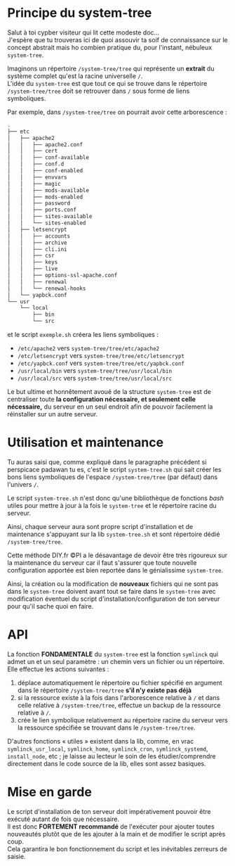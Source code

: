 # Principe du system-tree

Salut à toi cypber visiteur qui lit cette modeste doc…  
J'espère que tu trouveras ici de quoi assouvir ta soif de connaissance
sur le concept abstrait mais ho combien pratique du, pour l'instant,
nébuleux `system-tree`.

Imaginons un répertoire `/system-tree/tree` qui représente un
**extrait** du système complet qu'est la racine universelle `/`.  
L'idée du `system-tree` est que tout ce qui se trouve dans
le répertoire `/system-tree/tree` doit se retrouver dans `/` sous
forme de liens symboliques.

Par exemple, dans `/system-tree/tree` on pourrait avoir cette arborescence :

```txt
.
├── etc
│   ├── apache2
│   │   ├── apache2.conf
│   │   ├── cert
│   │   ├── conf-available
│   │   ├── conf.d
│   │   ├── conf-enabled
│   │   ├── envvars
│   │   ├── magic
│   │   ├── mods-available
│   │   ├── mods-enabled
│   │   ├── password
│   │   ├── ports.conf
│   │   ├── sites-available
│   │   └── sites-enabled
│   ├── letsencrypt
│   │   ├── accounts
│   │   ├── archive
│   │   ├── cli.ini
│   │   ├── csr
│   │   ├── keys
│   │   ├── live
│   │   ├── options-ssl-apache.conf
│   │   ├── renewal
│   │   └── renewal-hooks
│   └── yapbck.conf
└── usr
    └── local
        ├── bin
        └── src
```

et le script `exemple.sh` créera les liens symboliques :

* `/etc/apache2` vers `system-tree/tree/etc/apache2`
* `/etc/letsencrypt` vers `system-tree/tree/etc/letsencrypt`
* `/etc/yapbck.conf` vers `system-tree/tree/etc/yapbck.conf`
* `/usr/local/bin` vers `system-tree/tree/usr/local/bin`
* `/usr/local/src` vers `system-tree/tree/usr/local/src`

Le but ultime et honnêtement avoué de la structure `system-tree` est de
centraliser toute **la configuration nécessaire, et seulement celle nécessaire,**
du serveur en un seul endroit afin de pouvoir facilement la
réinstaller sur un autre serveur.

# Utilisation et maintenance

Tu auras saisi que, comme expliqué dans le paragraphe précédent si
perspicace padawan tu es, c'est le script `system-tree.sh` qui sait
créer les bons liens symboliques de l'espace `/system-tree/tree` (par
défaut) dans l'univers `/`.

Le script `system-tree.sh` n'est donc qu'une bibliothèque de fonctions
*bash* utiles pour mettre à jour à la fois le `system-tree` et le
répertoire racine du serveur.

Ainsi, chaque serveur aura sont propre script d'installation et de
maintenance s'appuyant sur la lib `system-tree.sh` et sont répertoire
dédié `/system-tree/tree`.

Cette méthode DIY.fr ©PI a le désavantage de devoir être très
rigoureux sur la maintenance du serveur car il faut s'assurer que
toute nouvelle configuration apportée est bien reportée dans le
génialissime `system-tree`.

Ainsi, la création ou la modification de **nouveaux** fichiers qui ne
sont pas dans le `system-tree` doivent avant tout se faire dans le
`system-tree` avec modification éventuel du script
d'installation/configuration de ton serveur pour qu'il sache quoi en faire.

# API

La fonction **FONDAMENTALE** du `system-tree` est la fonction
`symlinck` qui admet un et un seul paramètre : un chemin vers un
fichier ou un répertoire.  
Elle effectue les actions suivantes :
1. déplace automatiquement le répertoire ou fichier spécifié en
   argument dans le répertoire `/system-tree/tree` **s'il n'y existe
   pas déjà**
2. si la ressource existe à la fois dans l'arborescence relative à `/`
   et dans celle relative à `/system-tree/tree`, effectue un backup de la
   ressource relative à `/`.
3. crée le lien symbolique relativement au répertoire racine du
   serveur vers la ressource spécifiée se trouvant dans le
   `/system-tree/tree`.

D'autres fonctions « utiles » existent dans la lib, comme, en vrac
`symlinck_usr_local`, `symlinck_home`, `symlinck_cron`,
`symlinck_systemd`, `install_node`, etc ; je laisse au lecteur le soin
de les étudier/comprendre directement dans le code source de la lib,
elles sont assez basiques.

# Mise en garde

Le script d'installation de ton serveur doit impérativement pouvoir
être exécuté autant de fois que nécessaire.  
Il est donc **FORTEMENT recommandé** de l'exécuter pour ajouter toutes nouveautés
plutôt que de les ajouter à la main et de modifier le script après coup.  
Cela garantira le bon fonctionnement du script et les inévitables
zerreurs de saisie.
